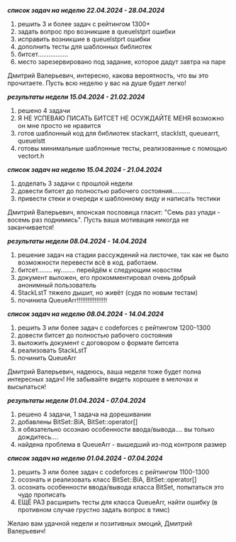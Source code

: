 _____список задач на неделю 22.04.2024 - 28.04.2024_____

1) решить 3 и более задач с рейтингом 1300+
2) задать вопрос про возникшие в queuelstprt ошибки
3) исправить возникшие в queuelstprt ошибки
4) дополнить тесты для шаблонных библиотек
5) битсет.................
6) место зарезервировано под задание, которое дадут завтра на паре
 
Дмитрий Валерьевич, интересно, какова вероятность, что вы это прочитаете. Пусть всю неделю у вас на душе будет легко!



_____результаты недели 15.04.2024 - 21.02.2024_____

1) решено 4 задачи
2) Я НЕ УСПЕВАЮ ПИСАТЬ БИТСЕТ НЕ ОСУЖДАЙТЕ МЕНЯ возможно он мне просто не нравится
3) готов шаблонный код для библиотек stackarrt, stacklstt, queuearrt, queuelstt
4) готовы минимальные шаблонные тесты, реализованные с помощью vectort.h



_____список задач на неделю 15.04.2024 - 21.04.2024_____

1) доделать 3 задачи с прошлой недели
2) довести битсет до полностью рабочего состояния..........
3) привести стеки и очереди к шаблонному виду и написать тестики

Дмитрий Валерьевич, японская пословица гласит: "Семь раз упади - восемь раз поднимись". Пусть ваша мотивация никогда не заканчивается!



_____результаты недели 08.04.2024 - 14.04.2024_____

1) решение задач на стадии рассуждений на листочке, так как не было возможности перевести всё в код. работаем.
2) битсет........ ну........ перейдём к следующим новостям
3) документ выложен, его прокомментировал очень добрый анонимный пользователь
4) StackLstT тяжело дышит, но живёт (судя по новым тестам)
5) починила QueueArr!!!!!!!!!!!!!!!!!



_____список задач на неделю 08.04.2024 - 14.04.2024_____

1) решить 3 или более задач с codeforces с рейтингом 1200-1300
2) довести битсет до полностью рабочего состояния
3) выложить документ с договором о формате битсета
4) реализовать StackLstT
5) починить QueueArr

Дмитрий Валерьевич, надеюсь, ваша неделя тоже будет полна интересных задач! Не забывайте видеть хорошее в мелочах и высыпаться!



_____результаты недели 01.04.2024 - 07.04.2024_____

1) решено 4 задачи, 1 задача на дорешивании
2) добавлены BitSet::BiA, BitSet::operator[]
3) я обязательно осознаю особенности ввода/вывода.... вы только дождитесь....
4) найдена проблема в QueueArr - вышедший из-под контроля размер



_____список задач на неделю 01.04.2024 - 07.04.2024_____

1) решить 3 или более задач с codeforces с рейтингом 1100-1300
2) осознать и реализовать класс BitSet::BiA, BitSet::operator[]
3) осознать особенности ввода/вывода класса BitSet, попытаться это чудо прописать
4) ЕЩЁ РАЗ расширить тесты для класса QueueArr, найти ошибку (в противном случае грустно задать вопрос в тимс)

Желаю вам удачной недели и позитивных эмоций, Дмитрий Валерьевич!
